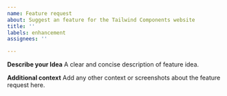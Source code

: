 ```yaml
---
name: Feature request
about: Suggest an feature for the Tailwind Components website
title: ''
labels: enhancement
assignees: ''

---
```


**Describe your Idea**
A clear and concise description of feature idea.

**Additional context**
Add any other context or screenshots about the feature request here.
